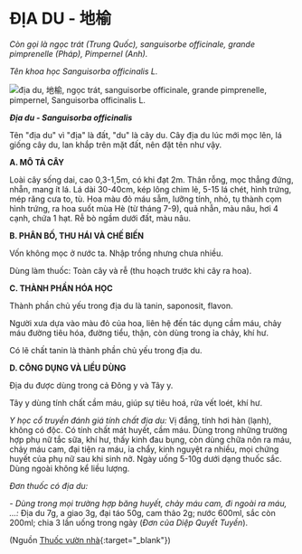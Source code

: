 # ĐỊA DU - 地榆

*Còn gọi là ngọc trát (Trung Quốc), sanguisorbe officinale, grande pimprenelle (Pháp), Pimpernel (Anh).*

*Tên khoa học Sanguisorba officinalis L.*

![địa du, 地榆, ngọc trát, sanguisorbe officinale, grande pimprenelle, pimpernel, Sanguisorba officinalis L.](/imgs/caythuoc/dtl/dia-du.jpg)

***Địa du - Sanguisorba officinalis***

Tên "địa du" vì "địa" là đất, "du" là cây du. Cây địa du lúc mới mọc lên, lá giống cây du, lan khắp trên mặt đất, nên đặt tên như vậy.

**A. MÔ TẢ CÂY**

Loài cây sống dai, cao 0,3-1,5m, có khi đạt 2m. Thân rỗng, mọc thẳng đứng, nhẵn, mang ít lá. Lá dài 30-40cm, kép lông chim lẻ, 5-15 lá chét, hình trứng, mép răng cưa to, tù. Hoa màu đỏ máu sẫm, lưỡng tính, nhỏ, tụ thành cọm hình trứng, ra hoa suốt mùa Hè (từ tháng 7-9), quả nhẫn, màu nâu, hơi 4 cạnh, chứa 1 hạt. Rễ bò ngầm dưới đất, màu nâu.

**B. PHÂN BỐ, THU HÁI VÀ CHẾ BIẾN**

Vốn không mọc ở nước ta. Nhập trồng nhưng chưa nhiều.

Dùng làm thuốc: Toàn cây và rễ (thu hoạch trước khi cây ra hoa).

**C. THÀNH PHẦN HÓA HỌC**

Thành phần chủ yếu trong địa du là tanin, saponosit, flavon.

Người xưa dựa vào màu đỏ của hoa, liên hệ đến tác dụng cầm máu, chảy máu đường tiêu hóa, đường tiểu, thận, còn dùng trong ỉa chảy, khí hư.

Có lẽ chất tanin là thành phần chủ yếu trong địa du.

**D. CÔNG DỤNG VÀ LIỀU DÙNG**

Địa du được dùng trong cả Đông y và Tây y.

Tây y dùng tính chất cầm máu, giúp sự tiêu hoá, rửa vết loét, khí hư.

*Y học cổ truyền đánh giá tính chất địa du:* Vị đắng, tính hơi hàn (lạnh), không có độc. Có tính chất mát huyết, cầm máu. Dùng trong những trường hợp phụ nữ tắc sữa, khí hư, thấy kinh đau bụng, còn dùng chữa nôn ra máu, chảy máu cam, đại tiện ra máu, ỉa chẩy, kinh nguyệt ra nhiều, mọi chứng huyết của phụ nữ sau khi sinh nở. Ngày uống 5-10g dưới dạng thuốc sắc. Dùng ngoài không kể liều lượng.

*Đơn thuốc có địa du:*

*- Dùng trong mọi trường hợp băng huyết, chảy máu cam, đi ngoài ra máu, ...:* Địa du 7g, a giao 3g, đại táo 50g, cam thảo 2g; nước 600ml, sắc còn 200ml; chia 3 lần uống trong ngày (*Đơn của Diệp Quyết Tuyền*).


(Nguồn [Thuốc vườn nhà](http://thuocvuonnha.com){:target="_blank"})